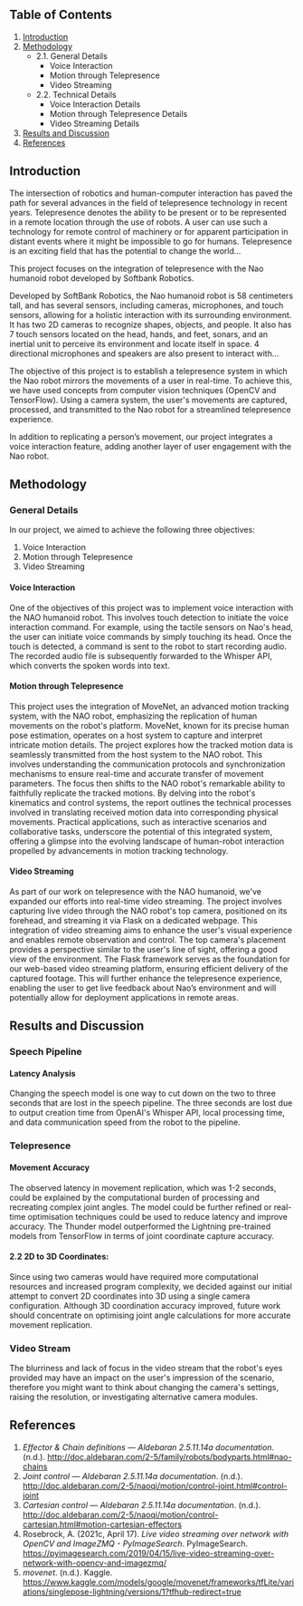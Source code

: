 <h2>Table of Contents</h2>

<ol>
    <li><a href="#introduction">Introduction</a></li>
    <li><a href="#methodology">Methodology</a>
        <ul>
            <li>2.1. General Details
                <ul>
                    <li>Voice Interaction</li>
                    <li>Motion through Telepresence</li>
                    <li>Video Streaming</li>
                </ul>
            </li>
            <li>2.2. Technical Details
                <ul>
                    <li>Voice Interaction Details</li>
                    <li>Motion through Telepresence Details</li>
                    <li>Video Streaming Details</li>
                </ul>
            </li>
        </ul>
    </li>
    <li><a href="#results-and-discussion">Results and Discussion</a></li>
    <li><a href="#references">References</a></li>
</ol>

<h2 id="introduction">Introduction</h2>

<p>The intersection of robotics and human-computer interaction has paved the path for several advances in the field of telepresence technology in recent years. Telepresence denotes the ability to be present or to be represented in a remote location through the use of robots. A user can use such a technology for remote control of machinery or for apparent participation in distant events where it might be impossible to go for humans. Telepresence is an exciting field that has the potential to change the world...</p>

<p>This project focuses on the integration of telepresence with the Nao humanoid robot developed by Softbank Robotics.</p>

<p>Developed by SoftBank Robotics, the Nao humanoid robot is 58 centimeters tall, and has several sensors, including cameras, microphones, and touch sensors, allowing for a holistic interaction with its surrounding environment. It has two 2D cameras to recognize shapes, objects, and people. It also has 7 touch sensors located on the head, hands, and feet, sonars, and an inertial unit to perceive its environment and locate itself in space. 4 directional microphones and speakers are also present to interact with...</p>

<p>The objective of this project is to establish a telepresence system in which the Nao robot mirrors the movements of a user in real-time. To achieve this, we have used concepts from computer vision techniques (OpenCV and TensorFlow). Using a camera system, the user's movements are captured, processed, and transmitted to the Nao robot for a streamlined telepresence experience.</p>

<p>In addition to replicating a person’s movement, our project integrates a voice interaction feature, adding another layer of user engagement with the Nao robot.</p>

<h2 id="methodology">Methodology</h2>

<h3>General Details</h3>

<p>In our project, we aimed to achieve the following three objectives:</p>
<ol>
    <li>Voice Interaction</li>
    <li>Motion through Telepresence</li>
    <li>Video Streaming</li>
</ol>

<h4>Voice Interaction</h4>

<p>One of the objectives of this project was to implement voice interaction with the NAO humanoid robot. This involves touch detection to initiate the voice interaction command. For example, using the tactile sensors on Nao's head, the user can initiate voice commands by simply touching its head. Once the touch is detected, a command is sent to the robot to start recording audio. The recorded audio file is subsequently forwarded to the Whisper API, which converts the spoken words into text.</p>

<h4>Motion through Telepresence</h4>

<p>This project uses the integration of MoveNet, an advanced motion tracking system, with the NAO robot, emphasizing the replication of human movements on the robot's platform. MoveNet, known for its precise human pose estimation, operates on a host system to capture and interpret intricate motion details. The project explores how the tracked motion data is seamlessly transmitted from the host system to the NAO robot. This involves understanding the communication protocols and synchronization mechanisms to ensure real-time and accurate transfer of movement parameters. The focus then shifts to the NAO robot's remarkable ability to faithfully replicate the tracked motions. By delving into the robot's kinematics and control systems, the report outlines the technical processes involved in translating received motion data into corresponding physical movements. Practical applications, such as interactive scenarios and collaborative tasks, underscore the potential of this integrated system, offering a glimpse into the evolving landscape of human-robot interaction propelled by advancements in motion tracking technology.</p>

<h4>Video Streaming</h4>

<p>As part of our work on telepresence with the NAO humanoid, we've expanded our efforts into real-time video streaming. The project involves capturing live video through the NAO robot's top camera, positioned on its forehead, and streaming it via Flask on a dedicated webpage. This integration of video streaming aims to enhance the user's visual experience and enables remote observation and control. The top camera's placement provides a perspective similar to the user's line of sight, offering a good view of the environment. The Flask framework serves as the foundation for our web-based video streaming platform, ensuring efficient delivery of the captured footage. This will further enhance the telepresence experience, enabling the user to get live feedback about Nao’s environment and will potentially allow for deployment applications in remote areas.</p>

<h2 id="results-and-discussion">Results and Discussion</h2>

<h3>Speech Pipeline</h3>

<h4>Latency Analysis</h4>

<p>Changing the speech model is one way to cut down on the two to three seconds that are lost in the speech pipeline. The three seconds are lost due to output creation time from OpenAI's Whisper API, local processing time, and data communication speed from the robot to the pipeline.</p>

<h3>Telepresence</h3>

<h4>Movement Accuracy</h4>

<p>The observed latency in movement replication, which was 1-2 seconds, could be explained by the computational burden of processing and recreating complex joint angles. The model could be further refined or real-time optimisation techniques could be used to reduce latency and improve accuracy. The Thunder model outperformed the Lightning pre-trained models from TensorFlow in terms of joint coordinate capture accuracy.</p>

<h4>2.2 2D to 3D Coordinates:</h4>

<p>Since using two cameras would have required more computational resources and increased program complexity, we decided against our initial attempt to convert 2D coordinates into 3D using a single camera configuration. Although 3D coordination accuracy improved, future work should concentrate on optimising joint angle calculations for more accurate movement replication.</p>

<h3>Video Stream</h3>

<p>The blurriness and lack of focus in the video stream that the robot's eyes provided may have an impact on the user's impression of the scenario, therefore you might want to think about changing the camera's settings, raising the resolution, or investigating alternative camera modules.</p>

<h2 id="references">References</h2>

<ol>
    <li><em>Effector & Chain definitions — Aldebaran 2.5.11.14a documentation</em>. (n.d.).
       <a href="http://doc.aldebaran.com/2-5/family/robots/bodyparts.html#nao-chains">http://doc.aldebaran.com/2-5/family/robots/bodyparts.html#nao-chains</a></li>
    <li><em>Joint control — Aldebaran 2.5.11.14a documentation</em>. (n.d.).
       <a href="http://doc.aldebaran.com/2-5/naoqi/motion/control-joint.html#control-joint">http://doc.aldebaran.com/2-5/naoqi/motion/control-joint.html#control-joint</a></li>
    <li><em>Cartesian control — Aldebaran 2.5.11.14a documentation</em>. (n.d.).
       <a href="http://doc.aldebaran.com/2-5/naoqi/motion/control-cartesian.html#motion-cartesian-effectors">http://doc.aldebaran.com/2-5/naoqi/motion/control-cartesian.html#motion-cartesian-effectors</a></li>
    <li>Rosebrock, A. (2021c, April 17). <em>Live video streaming over network with OpenCV and ImageZMQ - PyImageSearch</em>. PyImageSearch.
       <a href="https://pyimagesearch.com/2019/04/15/live-video-streaming-over-network-with-opencv-and-imagezmq/">https://pyimagesearch.com/2019/04/15/live-video-streaming-over-network-with-opencv-and-imagezmq/</a></li>
    <li><em>movenet</em>. (n.d.). Kaggle.
       <a href="https://www.kaggle.com/models/google/movenet/frameworks/tfLite/variations/singlepose-lightning/versions/1?tfhub-redirect=true">https://www.kaggle.com/models/google/movenet/frameworks/tfLite/variations/singlepose-lightning/versions/1?tfhub-redirect=true</a></li>
</ol>

